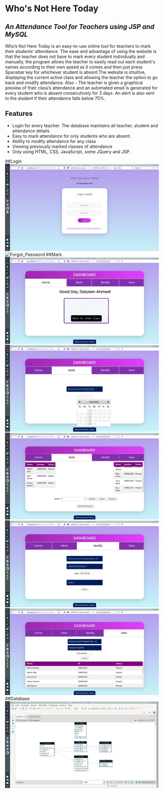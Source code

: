 # Who's Not Here Today
## _An Attendance Tool for Teachers using JSP and MySQL_


Who’s Not Here Today is an easy-to-use online tool for teachers to mark their students’ attendance. The ease and advantage of using the website is that the teacher does not have to mark every student individually and manually, the program allows the teacher to easily read out each student's names according to their own speed as it comes and then just press Spacebar key for whichever student is absent.The website is intuitive, displaying the current active class and allowing the teacher the option to go back and modify attendance. Also -  The teacher is given a graphical preview of their class’s attendance and an automated email is generated for every student who is absent consecutively for 3 days. An alert is also sent to the student if their attendance falls below 75%.

## Features

- Login for every teacher. The database maintains all teacher, student and attendance details
- Easy to mark attendance for only students who are absent.
- Ability to modify attendance for any class
- Viewing previously marked classes of attendance
- Only using HTML, CSS, JavaScript, some JQuery and JSP.

##Login
![Login](/sample/jr1.jpg)
![Forgot_Password](/sample/jr2.jsp)
##Mark
![Mark_Attendance](/sample/j2_1.jpg)
![Mark_Attendance](/sample/j3_1.jpg)
![Mark_Attendance](/sample/j5_1.jpg)
![Mark_Attendance](/sample/j6_1.jpg)
![Mark_Attendance](/sample/j7.jpg)
##Database
![Database](/sample/db.jpg)
